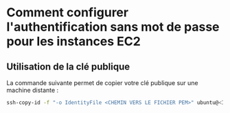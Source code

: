 # Comment configurer l'authentification sans mot de passe pour les instances EC2

## Utilisation de la clé publique

La commande suivante permet de copier votre clé publique sur une machine distante :

```bash
ssh-copy-id -f "-o IdentityFile <CHEMIN VERS LE FICHIER PEM>" ubuntu@<IP-PUBLIQUE-DE-L'INSTANCE>
